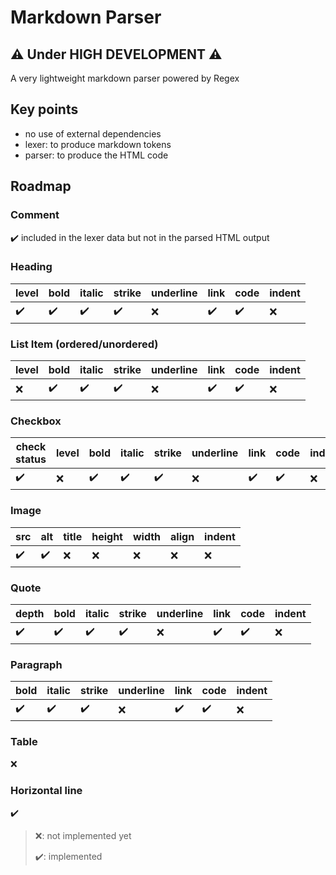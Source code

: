 # Markdown Parser

## ⚠️ Under HIGH DEVELOPMENT ⚠️

A very lightweight markdown parser powered by Regex

## Key points
- no use of external dependencies
- lexer: to produce markdown tokens
- parser: to produce the HTML code

## Roadmap

### Comment
✔️ included in the lexer data but not in the parsed HTML output

### Heading
| level | bold | italic | strike | underline | link | code | indent |
| ------ | ---- | ------ | ----- | -------- | ---- | ---- | ---- |
| ✔️ | ✔️| ✔️| ✔️| ❌ | ✔️ | ✔️ | ❌ |

### List Item (ordered/unordered)
| level | bold | italic | strike | underline | link | code | indent |
| ------ | ---- | ------ | ----- | -------- | ---- | ---- | ---- |
| ❌ | ✔️| ✔️| ✔️| ❌ | ✔️ | ✔️ | ❌ |

### Checkbox
| check status | level | bold | italic | strike | underline | link | code | indent |
| ------ | ------ | ---- | ------ | ----- | -------- | ---- | ---- | ---- |
| ✔️ | ❌ | ✔️| ✔️| ✔️| ❌ | ✔️ | ✔️ | ❌ |

### Image
| src | alt | title | height | width | align | indent |
| ---- | ---- | ---- | ---- | ---- | ---- | ---- |
| ✔️ | ✔️ | ❌ | ❌ | ❌ | ❌ | ❌ | ❌ |

### Quote
| depth | bold | italic | strike | underline | link | code | indent |
| ------ | ---- | ------ | ----- | -------- | ---- | ---- | ---- |
| ✔️ | ✔️| ✔️| ✔️| ❌ | ✔️ | ✔️ | ❌ |

### Paragraph
| bold | italic | strike | underline | link | code | indent |
| ---- | ------ | ----- | -------- | ---- | ---- | ---- |
| ✔️| ✔️| ✔️| ❌ | ✔️ | ✔️ | ❌ |

### Table
❌

### Horizontal line
✔️

> ❌: not implemented yet
>
> ✔️: implemented